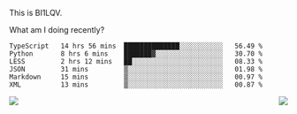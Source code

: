 This is BI1LQV.

What am I doing recently?

<!--START_SECTION:waka-->

```text
TypeScript   14 hrs 56 mins  ██████████████░░░░░░░░░░░   56.49 %
Python       8 hrs 6 mins    ███████▓░░░░░░░░░░░░░░░░░   30.70 %
LESS         2 hrs 12 mins   ██░░░░░░░░░░░░░░░░░░░░░░░   08.33 %
JSON         31 mins         ▒░░░░░░░░░░░░░░░░░░░░░░░░   01.98 %
Markdown     15 mins         ▒░░░░░░░░░░░░░░░░░░░░░░░░   00.97 %
XML          13 mins         ▒░░░░░░░░░░░░░░░░░░░░░░░░   00.87 %
```

<!--END_SECTION:waka-->
<img align="right" src="https://github-readme-stats.vercel.app/api?username=bi1lqv&show_icons=true&count_private=true">

<img src="https://metrics.lecoq.io/bi1lqv?template=classic&base.activity=0&base.community=0&base.repositories=0&base.metadata=0&isocalendar=1&base=header%2C%20activity%2C%20community%2C%20repositories%2C%20metadata&base.indepth=false&base.hireable=false&isocalendar=false&isocalendar.duration=full-year&config.timezone=Asia%2FShanghai">
